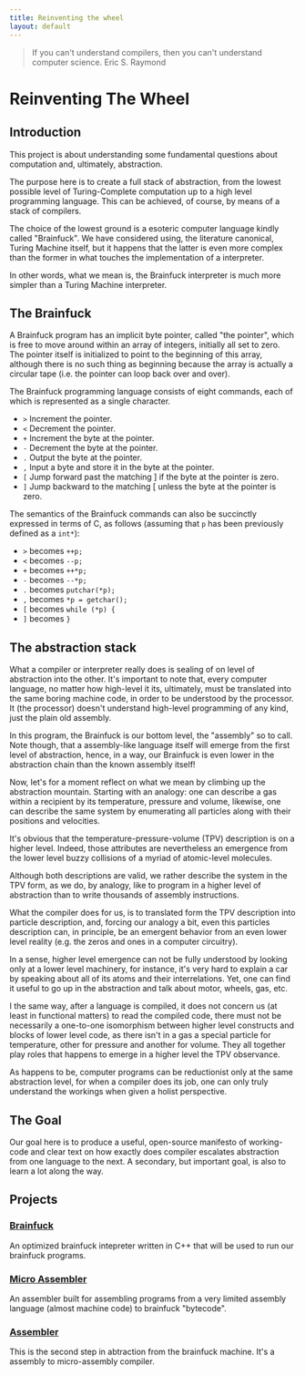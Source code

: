 ```yaml
---
title: Reinventing the wheel
layout: default
---
```


> If you can't understand compilers, then you can't understand computer science.
Eric S. Raymond

# Reinventing The Wheel

## Introduction

This project is about understanding some fundamental questions about
computation and, ultimately, abstraction.

The purpose here is to create a full stack of abstraction, from the lowest
possible level of Turing-Complete computation up to a high level programming
language.  This can be achieved, of course, by means of a stack of compilers.

The choice of the lowest ground is a esoteric computer language kindly called
"Brainfuck". We have considered using, the literature canonical, Turing Machine
itself, but it happens that the latter is even more complex than the former in
what touches the implementation of a interpreter.

In other words, what we mean is, the Brainfuck interpreter is much more simpler
than a Turing Machine interpreter.

## The Brainfuck

A Brainfuck program has an implicit byte pointer, called "the pointer", which
is free to move around within an array of integers, initially all set to zero.
The pointer itself is initialized to point to the beginning of this array,
although there is no such thing as beginning because the array is actually a
circular tape (i.e. the pointer can loop back over and over).

The Brainfuck programming language consists of eight commands, each of which is
represented as a single character.

* `>`   Increment the pointer.
* `<`   Decrement the pointer.
* `+`   Increment the byte at the pointer.
* `-`   Decrement the byte at the pointer.
* `.`   Output the byte at the pointer.
* `,`   Input a byte and store it in the byte at the pointer.
* `[`   Jump forward past the matching ] if the byte at the pointer is zero.
* `]`   Jump backward to the matching [ unless the byte at the pointer is zero.

The semantics of the Brainfuck commands can also be succinctly expressed in
terms of C, as follows (assuming that `p` has been previously defined as a
`int*`):

* `>`   becomes     `++p;`
* `<`   becomes     `--p;`
* `+`   becomes     `++*p;`
* `-`   becomes     `--*p;`
* `.`   becomes     `putchar(*p);`
* `,`   becomes     `*p = getchar();`
* `[`   becomes     `while (*p) {`
* `]`   becomes     `}`

## The abstraction stack

What a compiler or interpreter really does is sealing of on level of
abstraction into the other. It's important to note that, every computer
language, no matter how high-level it its, ultimately, must be translated into
the same boring machine code, in order to be understood by the processor. It
(the processor) doesn't understand high-level programming of any kind, just the
plain old assembly.

In this program, the Brainfuck is our bottom level, the "assembly" so to call.
Note though, that a assembly-like language itself will emerge from the first
level of abstraction, hence, in a way, our Brainfuck is even lower in the
abstraction chain than the known assembly itself!

Now, let's for a moment reflect on what we mean by climbing up the abstraction
mountain. Starting with an analogy: one can describe a gas within a recipient
by its temperature, pressure and volume, likewise, one can describe the same
system by enumerating all particles along with their positions and velocities.

It's obvious that the temperature-pressure-volume (TPV) description is on a
higher level. Indeed, those attributes are nevertheless an emergence from the
lower level buzzy collisions of a myriad of atomic-level molecules.

Although both descriptions are valid, we rather describe the system in the TPV
form, as we do, by analogy, like to program in a higher level of abstraction
than to write thousands of assembly instructions.

What the compiler does for us, is to translated form the TPV description into
particle description, and, forcing our analogy a bit, even this particles
description can, in principle, be an emergent behavior from an even lower level
reality (e.g. the zeros and ones in a computer circuitry).

In a sense, higher level emergence can not be fully understood by looking only
at a lower level machinery, for instance, it's very hard to explain a car by
speaking about all of its atoms and their interrelations. Yet, one can find it
useful to go up in the abstraction and talk about motor, wheels, gas, etc.

I the same way, after a language is compiled, it does not concern us (at least
in functional matters) to read the compiled code, there must not be necessarily
a one-to-one isomorphism between higher level constructs and blocks of lower
level code, as there isn't in a gas a special particle for temperature, other
for pressure and another for volume. They all together play roles that happens
to emerge in a higher level the TPV observance.

As happens to be, computer programs can be reductionist only at the same
abstraction level, for when a compiler does its job, one can only truly
understand the workings when given a holist perspective.

## The Goal

Our goal here is to produce a useful, open-source manifesto of working-code and
clear text on how exactly does compiler escalates abstraction from one language
to the next. A secondary, but important goal, is also to learn a lot along the
way.

## Projects

### [Brainfuck](http://github.com/reinventingthewheel/brainfuck)

An optimized brainfuck intepreter written in C++ that will be used to run our
brainfuck programs.


### [Micro Assembler](http://github.com/reinventingthewheel/micro-assembler)

An assembler built for assembling programs from a very limited assembly
language (almost machine code) to brainfuck "bytecode".


### [Assembler](http://github.com/reinventingthewheel/assembler)

This is the second step in abtraction from the brainfuck machine.  It's a
assembly to micro-assembly compiler.

